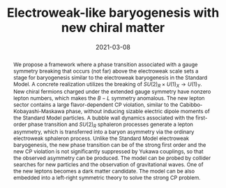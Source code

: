 ---
title: "Electroweak-like baryogenesis with new chiral matter"
authors:
- Kohei Fujikura
- Keisuke Harigaya
- Yuichiro Nakai
- admin
date: "2021-03-08"
doi: "10.1007/JHEP07(2021)224"

# Schedule page publish date (NOT publication's date).
publishDate: "2021-07-29"

# Publication type.
# Legend: 0 = Uncategorized; 1 = Conference paper; 2 = Journal article;
# 3 = Preprint / Working Paper; 4 = Report; 5 = Book; 6 = Book section;
# 7 = Thesis; 8 = Patent


# Publication name and optional abbreviated publication name.
publication: "Journal of High Energy Physics"
publication_short: "JHEP"

abstract:  We propose a framework where a phase transition associated with a gauge symmetry breaking that
  occurs (not far) above the electroweak scale sets a stage for baryogenesis
  similar to the electroweak baryogenesis in the Standard Model.
  A concrete realization utilizes the breaking of $SU(2)_R \times U(1)_X \rightarrow U(1)_Y$.
  New chiral fermions charged under the extended gauge symmetry have nonzero lepton numbers,
  which makes the $B-L$ symmetry anomalous.
  The new lepton sector contains a large flavor-dependent CP violation, similar to the
  Cabibbo-Kobayashi-Maskawa phase, without inducing sizable electric dipole moments of the Standard Model particles.
  A bubble wall dynamics associated with the first-order phase transition and $SU(2)_R$ sphaleron processes
  generate a lepton asymmetry, which is transferred into a baryon asymmetry via the ordinary electroweak sphaleron process.
  Unlike the Standard Model electroweak baryogenesis, the new phase transition can be of the strong first order
  and the new CP violation is not significantly suppressed by Yukawa couplings,
  so that the observed asymmetry can be produced. 
  The model can be probed by collider searches for new particles and the observation of gravitational waves.
  One of the new leptons becomes a dark matter candidate.
  The model can be also embedded into a left-right symmetric theory to solve the strong CP problem.

# Summary. An optional shortened abstract.
# summary: It has been known the electroweak baryogenesis (EWBG) in the minimal SM is suppressed by the large damping rate of the quark quasiparticle in the thermal plasma, due to the strong QCD interaction. Old literatures proposed a possibility that lepton scattering may be capable of generating enough baryon asymmetry since the damping rate could be much smaller. Is this really the case? This paper proposes a model that mimic the SM quark sector with chiral leptons. We investigate the thermodynamics in detail and concluded that it could be only marginally OK to generate the baryon asymmetry from a lepton sector with CKM-like structure.

tags:
- electroweak phase transition
- CKM matrix
- electroweak baryogenesis
- baryogenesis
- non-local baryogenesis
- EDM
- atomic EDM
- quasiparticle
featured: true

links:
- name: arXiv
  url: https://arxiv.org/abs/2103.05005
url_pdf: https://arxiv.org/pdf/2103.05005.pdf
# url_code: 'https://github.com/wowchemy/wowchemy-hugo-themes'
# url_dataset: '#'
# url_poster: '#'
# url_project: ''
# url_slides: ''
# url_source: ''
# url_video: '#'

# Featured image
# To use, add an image named `featured.jpg/png` to your page's folder. 
image:
  # caption: 'Image credit: [**Unsplash**](https://unsplash.com/photos/s9CC2SKySJM)'
  focal_point: ""
  preview_only: true

# Associated Projects (optional).
#   Associate this publication with one or more of your projects.
#   Simply enter your project's folder or file name without extension.
#   E.g. `internal-project` references `content/project/internal-project/index.md`.
#   Otherwise, set `projects: []`.
projects:
- EWBG

share: false
# Slides (optional).
#   Associate this publication with Markdown slides.
#   Simply enter your slide deck's filename without extension.
#   E.g. `slides: "example"` references `content/slides/example/index.md`.
#   Otherwise, set `slides: ""`.
# slides: example
---
